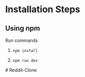 # Installation Steps



## Using npm

Run commands

1) ```npm install```


2) ```npm run dev```



#   R e d d i t - C l o n e  
 